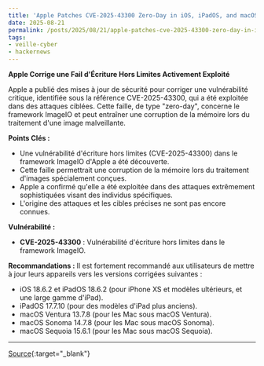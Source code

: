 ```yaml
---
title: 'Apple Patches CVE-2025-43300 Zero-Day in iOS, iPadOS, and macOS Exploited in Targeted Attacks'
date: 2025-08-21
permalink: /posts/2025/08/21/apple-patches-cve-2025-43300-zero-day-in-ios-ipados-and-macos-exploited-in-targeted-attacks/
tags:
- veille-cyber
- hackernews
---
```

**Apple Corrige une Fail d'Écriture Hors Limites Activement Exploité**

Apple a publié des mises à jour de sécurité pour corriger une vulnérabilité critique, identifiée sous la référence CVE-2025-43300, qui a été exploitée dans des attaques ciblées. Cette faille, de type "zero-day", concerne le framework ImageIO et peut entraîner une corruption de la mémoire lors du traitement d'une image malveillante.

**Points Clés :**
*   Une vulnérabilité d'écriture hors limites (CVE-2025-43300) dans le framework ImageIO d'Apple a été découverte.
*   Cette faille permettrait une corruption de la mémoire lors du traitement d'images spécialement conçues.
*   Apple a confirmé qu'elle a été exploitée dans des attaques extrêmement sophistiquées visant des individus spécifiques.
*   L'origine des attaques et les cibles précises ne sont pas encore connues.

**Vulnérabilité :**
*   **CVE-2025-43300** : Vulnérabilité d'écriture hors limites dans le framework ImageIO.

**Recommandations :**
Il est fortement recommandé aux utilisateurs de mettre à jour leurs appareils vers les versions corrigées suivantes :
*   iOS 18.6.2 et iPadOS 18.6.2 (pour iPhone XS et modèles ultérieurs, et une large gamme d'iPad).
*   iPadOS 17.7.10 (pour des modèles d'iPad plus anciens).
*   macOS Ventura 13.7.8 (pour les Mac sous macOS Ventura).
*   macOS Sonoma 14.7.8 (pour les Mac sous macOS Sonoma).
*   macOS Sequoia 15.6.1 (pour les Mac sous macOS Sequoia).

---
[Source](https://thehackernews.com/2025/08/apple-patches-cve-2025-43300-zero-day.html){:target="_blank"}
